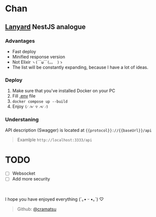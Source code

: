 # Chan

## [Lanyard](https://github.com/Phineas/lanyard) NestJS analogue

### Advantages
- Fast deploy
- Minified response version
- Not Elixir `ヽ(￣ω￣(。。 )ゝ`
- The list will be constantly expanding, because I have a lot of ideas.

### Deploy

1. Make sure that you've installed Docker on your PC
2. Fill [.env](.env.example) file
3. `docker compose up --build`
4. Enjoy `(⁄ ⁄>⁄ ▽ ⁄<⁄ ⁄)`

### Understaning
API description (Swagger) is located at `{{protocol}}://{{baseUrl}}/api`

> Examlple
> `http://localhost:3333/api`
# TODO

- [ ] Websocket
- [ ] Add more security

<br/>

I hope you have enjoyed everything (´｡• ᵕ •｡`) ♡

> Github: [@cramatsu](https://github.com/cramatsu)

